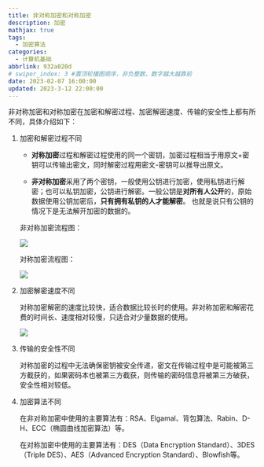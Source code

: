 ```yaml
---
title: 非对称加密和对称加密
description: 加密
mathjax: true
tags:
  - 加密算法
categories:
  - 计算机基础
abbrlink: 932a020d
# swiper_index: 3 #置顶轮播图顺序，非负整数，数字越大越靠前
date: 2023-02-07 16:00:00
updated: 2023-3-12 22:00:00
---
```


非对称加密和对称加密在加密和解密过程、加密解密速度、传输的安全性上都有所不同，具体介绍如下：

1. 加密和解密过程不同

   - **对称加密**过程和解密过程使用的同一个密钥，加密过程相当于用原文+密钥可以传输出密文，同时解密过程用密文-密钥可以推导出原文。

   - **非对称加密**采用了两个密钥，一般使用公钥进行加密，使用私钥进行解密；也可以私钥加密，公钥进行解密。一般公钥是**对所有人公开**的，原始数据使用公钥加密后，**只有拥有私钥的人才能解密**。 也就是说只有公钥的情况下是无法解开加密的数据的。

   非对称加密流程图：

   ![](https://baozi-blog.oss-cn-shenzhen.aliyuncs.com/images/202302072141931.png)

   对称加密流程图：

   ![](https://baozi-blog.oss-cn-shenzhen.aliyuncs.com/images/202302072140692.png)

2. 加密解密速度不同

   对称加密解密的速度比较快，适合数据比较长时的使用。非对称加密和解密花费的时间长、速度相对较慢，只适合对少量数据的使用。

   ![](https://baozi-blog.oss-cn-shenzhen.aliyuncs.com/images/202302072140348.png)

3. 传输的安全性不同

   对称加密的过程中无法确保密钥被安全传递，密文在传输过程中是可能被第三方截获的，如果密码本也被第三方截获，则传输的密码信息将被第三方破获，安全性相对较低。


4. 加密算法不同

   在非对称加密中使用的主要算法有：RSA、Elgamal、背包算法、Rabin、D-H、ECC（椭圆曲线加密算法）等。

   在对称加密中使用的主要算法有：DES（Data Encryption Standard）、3DES（Triple DES）、AES（Advanced Encryption Standard）、Blowfish等。